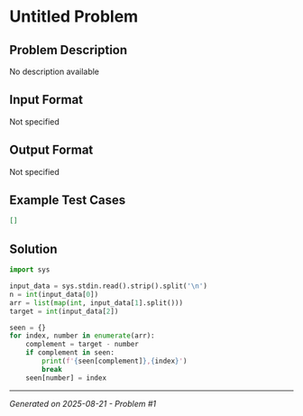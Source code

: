 # Untitled Problem

## Problem Description
No description available

## Input Format
Not specified

## Output Format
Not specified

## Example Test Cases
```json
[]
```

## Solution
```python
import sys

input_data = sys.stdin.read().strip().split('\n')
n = int(input_data[0])
arr = list(map(int, input_data[1].split()))
target = int(input_data[2])

seen = {}
for index, number in enumerate(arr):
    complement = target - number
    if complement in seen:
        print(f'{seen[complement]},{index}')
        break
    seen[number] = index
```

---
*Generated on 2025-08-21 - Problem #1*